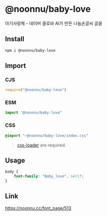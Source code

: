 # @noonnu/baby-love
아기사랑체 - 네이버 클로바 AI가 만든 나눔손글씨 글꼴

## Install
```sh
npm i @noonnu/baby-love
```
## Import
### CJS
```js
require("@noonnu/baby-love")
```
### ESM
```js
import "@noonnu/baby-love"
```
### CSS 
```css
@import "~@noonnu/baby-love/index.css"
```
> [css-loader](https://github.com/webpack-contrib/css-loader) are required.

## Usage
```css
body {
    font-family: "Baby_love", serif;
}
```

## Link
https://noonnu.cc/font_page/513